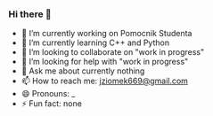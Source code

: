 ### Hi there 👋


* 🔭 I’m currently working on Pomocnik Studenta
* 🌱 I’m currently learning C++ and Python
* 👯 I’m looking to collaborate on "work in progress"
* 🤔 I’m looking for help with "work in progress"
* 💬 Ask me about currently nothing
* 📫 How to reach me: jziomek669@gmail.com
* 😄 Pronouns: _
* ⚡ Fun fact: none
